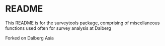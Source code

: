 # README

This README is for the surveytools package, comprising of miscellaneous functions used often for survey analysis at Dalberg

Forked on Dalberg Asia


